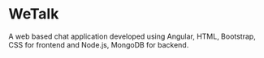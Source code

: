# WeTalk
A web based chat application developed using Angular, HTML, Bootstrap, CSS for frontend and Node.js, MongoDB for backend.
